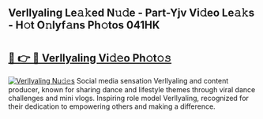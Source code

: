 ## Verllyaling Le𝚊𝚔ed N𝚞𝚍e - Part-Yjv Vi𝚍eo Le𝚊𝚔s - H𝚘t O𝚗lyf𝚊ns Ph𝚘tos 041HK

# <h2><a href="http://hf2smgm.feru.top/?c=Verllyaling">🔗 👉 🔴 Verllyaling Vi𝚍𝚎o Ph𝚘t𝚘𝚜</a></h2>

[![Verllyaling Nu𝚍𝚎s](https://i.imgur.com/0TWrTi3.gif)](http://hf2smgm.feru.top/?c=Verllyaling)
Social media sensation Verllyaling and content producer, known for sharing dance and lifestyle themes through viral dance challenges and mini vlogs. Inspiring role model Verllyaling, recognized for their dedication to empowering others and making a difference. 
